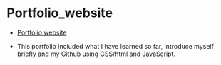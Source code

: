 # Portfolio_website

* [Portfolio website](https://seonhwakwon.github.io/)
- This portfolio included what I have learned so far, introduce myself briefly and my Github
using CSS/html and JavaScript.